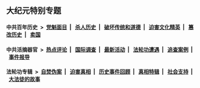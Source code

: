 ## 大纪元特别专题

#### 中共百年历史 &nbsp;>&nbsp; [党魁面目](indexes/nf1176107/README.md?04190430) &nbsp;| &nbsp; [杀人历史](indexes/nf1176106/README.md?04190430) &nbsp;| &nbsp; [破坏传统和道德](indexes/nf1176106/README.md?04190430) &nbsp;| &nbsp; [迫害文化精英](indexes/nf1176111/README.md?04190430) &nbsp;| &nbsp; [篡改历史](indexes/nf1176115/README.md?04190430) &nbsp;| &nbsp; [卖国](indexes/nf1176117/README.md?04190430) 

#### 中共活摘器官 &nbsp;>&nbsp; [热点评论](indexes/nf5879/README.md?04190430) &nbsp;| &nbsp; [国际调查](indexes/nf5947/README.md?04190430) &nbsp;| &nbsp; [最新活动](indexes/nf5883/README.md?04190430) &nbsp;| &nbsp; [法轮功遭遇](indexes/nf5881/README.md?04190430) &nbsp;| &nbsp; [追查案例](indexes/nf5880/README.md?04190430) &nbsp;| &nbsp; [事件报导](indexes/nf5877/README.md?04190430) 

#### 法轮功专辑 &nbsp;>&nbsp; [自焚伪案](indexes/nf5562/README.md?04190430) &nbsp;| &nbsp; [迫害真相](indexes/nf4379/README.md?04190430) &nbsp;| &nbsp; [历史事件回顾](indexes/nf5793/README.md?04190430) &nbsp;| &nbsp; [真相特辑](indexes/nf4389/README.md?04190430) &nbsp;| &nbsp; [社会支持](indexes/nf4386/README.md?04190430) &nbsp;| &nbsp; [大法徒的故事](indexes/nf1147481/README.md?04190430) 


